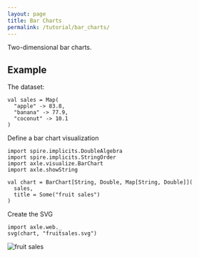```yaml
---
layout: page
title: Bar Charts
permalink: /tutorial/bar_charts/
---
```


Two-dimensional bar charts.

Example
-------

The dataset:

```tut:book
val sales = Map(
  "apple" -> 83.8,
  "banana" -> 77.9,
  "coconut" -> 10.1
)
```

Define a bar chart visualization

```tut:book
import spire.implicits.DoubleAlgebra
import spire.implicits.StringOrder
import axle.visualize.BarChart
import axle.showString

val chart = BarChart[String, Double, Map[String, Double]](
  sales,
  title = Some("fruit sales")
)
```

Create the SVG

```tut:book
import axle.web._
svg(chart, "fruitsales.svg")
```

![fruit sales](/tutorial/images/fruitsales.svg)
